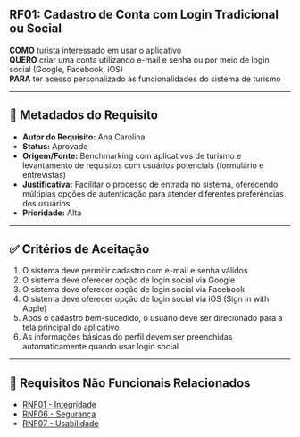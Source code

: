 ## RF01: Cadastro de Conta com Login Tradicional ou Social

**COMO** turista interessado em usar o aplicativo  
**QUERO** criar uma conta utilizando e-mail e senha ou por meio de login social (Google, Facebook, iOS)  
**PARA** ter acesso personalizado às funcionalidades do sistema de turismo  

---

## 📄 Metadados do Requisito

- **Autor do Requisito:** Ana Carolina
- **Status:** Aprovado
- **Origem/Fonte:** Benchmarking com aplicativos de turismo e levantamento de requisitos com usuários potenciais (formulário e entrevistas)
- **Justificativa:** Facilitar o processo de entrada no sistema, oferecendo múltiplas opções de autenticação para atender diferentes preferências dos usuários
- **Prioridade:** Alta

---

## ✅ Critérios de Aceitação

1. O sistema deve permitir cadastro com e-mail e senha válidos
2. O sistema deve oferecer opção de login social via Google
3. O sistema deve oferecer opção de login social via Facebook
4. O sistema deve oferecer opção de login social via iOS (Sign in with Apple)
5. Após o cadastro bem-sucedido, o usuário deve ser direcionado para a tela principal do aplicativo
6. As informações básicas do perfil devem ser preenchidas automaticamente quando usar login social

---

## 🔗 Requisitos Não Funcionais Relacionados
- [RNF01 - Integridade](../non_functional/RNF01.md)
- [RNF06 - Segurança](../non_functional/RNF06.md)
- [RNF07 - Usabilidade](../non_functional/RNF07.md)
